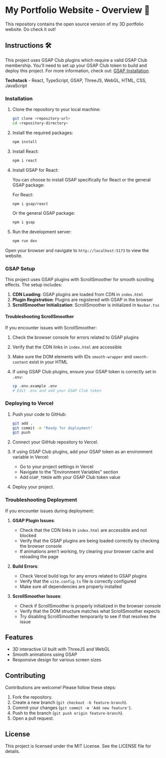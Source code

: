 # My Portfolio Website - Overview 🚀

This repository contains the open source version of my 3D portfolio website. Do check it out!

## Instructions 🛠️

This project uses GSAP Club plugins which require a valid GSAP Club membership. You'll need to set up your GSAP Club token to build and deploy this project. For more information, check out: [GSAP Installation](https://gsap.com/docs/v3/Installation/).

**Techstack** - React, TypeScript, GSAP, ThreeJS, WebGL, HTML, CSS, JavaScript

### Installation

1. Clone the repository to your local machine:

   ```bash
   git clone <repository-url>
   cd <repository-directory>
   ```

2. Install the required packages:

   ```bash
   npm install
   ```

3. Install React:

   ```bash
   npm i react
   ```

4. Install GSAP for React:

   You can choose to install GSAP specifically for React or the general GSAP package:

   For React:
   ```bash
   npm i gsap/react
   ```

   Or the general GSAP package:
   ```bash
   npm i gsap
   ```

5. Run the development server:

   ```bash
   npm run dev
   ```

Open your browser and navigate to `http://localhost:5173` to view the website.

### GSAP Setup

This project uses GSAP plugins with ScrollSmoother for smooth scrolling effects. The setup includes:

1. **CDN Loading**: GSAP plugins are loaded from CDN in `index.html`
2. **Plugin Registration**: Plugins are registered with GSAP in the browser
3. **ScrollSmoother Initialization**: ScrollSmoother is initialized in `Navbar.tsx`

#### Troubleshooting ScrollSmoother

If you encounter issues with ScrollSmoother:

1. Check the browser console for errors related to GSAP plugins
2. Verify that the CDN links in `index.html` are accessible
3. Make sure the DOM elements with IDs `smooth-wrapper` and `smooth-content` exist in your HTML
4. If using GSAP Club plugins, ensure your GSAP token is correctly set in `.env`:

   ```bash
   cp .env.example .env
   # Edit .env and add your GSAP Club token
   ```

### Deploying to Vercel

1. Push your code to GitHub:

   ```bash
   git add .
   git commit -m "Ready for deployment"
   git push
   ```

2. Connect your GitHub repository to Vercel.

3. If using GSAP Club plugins, add your GSAP token as an environment variable in Vercel:
   - Go to your project settings in Vercel
   - Navigate to the "Environment Variables" section
   - Add `GSAP_TOKEN` with your GSAP Club token value

4. Deploy your project.

### Troubleshooting Deployment

If you encounter issues during deployment:

1. **GSAP Plugin Issues**:
   - Check that the CDN links in `index.html` are accessible and not blocked
   - Verify that the GSAP plugins are being loaded correctly by checking the browser console
   - If animations aren't working, try clearing your browser cache and reloading the page

2. **Build Errors**:
   - Check Vercel build logs for any errors related to GSAP plugins
   - Verify that the `vite.config.ts` file is correctly configured
   - Make sure all dependencies are properly installed

3. **ScrollSmoother Issues**:
   - Check if ScrollSmoother is properly initialized in the browser console
   - Verify that the DOM structure matches what ScrollSmoother expects
   - Try disabling ScrollSmoother temporarily to see if that resolves the issue

## Features

- 3D interactive UI built with ThreeJS and WebGL
- Smooth animations using GSAP
- Responsive design for various screen sizes

## Contributing

Contributions are welcome! Please follow these steps:

1. Fork the repository.
2. Create a new branch (`git checkout -b feature-branch`).
3. Commit your changes (`git commit -m 'Add new feature'`).
4. Push to the branch (`git push origin feature-branch`).
5. Open a pull request.

## License

This project is licensed under the MIT License. See the LICENSE file for details.



